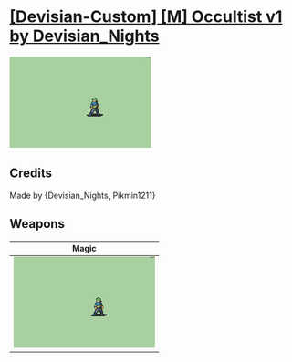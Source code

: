 # [\[Devisian-Custom\] \[M\] Occultist v1 by Devisian_Nights](./)
 

<img src="./6.%20Magic/Magic_000.png" alt="[Devisian-Custom] [M] Occultist v1 by Devisian_Nights standing" />

## Credits

Made by {Devisian_Nights, Pikmin1211}

## Weapons
 

|Magic |
|  :---: |
| <img alt="Magic animation" src="./6.%20Magic/Magic.gif" /> |
